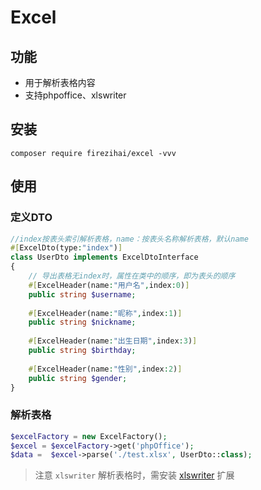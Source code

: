 # Excel

## 功能

- 用于解析表格内容
- 支持phpoffice、xlswriter


## 安装

```shell
composer require firezihai/excel -vvv

```

## 使用

### 定义DTO

```php
//index按表头索引解析表格，name：按表头名称解析表格，默认name
#[ExcelDto(type:"index")]
class UserDto implements ExcelDtoInterface
{
    // 导出表格无index时，属性在类中的顺序，即为表头的顺序
    #[ExcelHeader(name:"用户名",index:0)]
    public string $username;
    
    #[ExcelHeader(name:"昵称",index:1)]
    public string $nickname;
    
    #[ExcelHeader(name:"出生日期",index:3)]
    public string $birthday;
    
    #[ExcelHeader(name:"性别",index:2)]
    public string $gender;
}

```
### 解析表格

```php
$excelFactory = new ExcelFactory();
$excel = $excelFactory->get('phpOffice');
$data =  $excel->parse('./test.xlsx', UserDto::class);

```
> 注意 `xlswriter` 解析表格时，需安装 [xlswriter](https://github.com/viest/php-ext-xlswriter) 扩展

